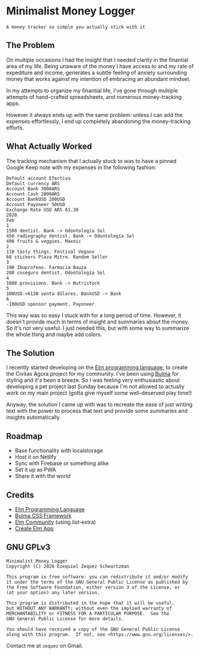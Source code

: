 # Minimalist Money Logger

    A money tracker so simple you actually stick with it


## The Problem

On multiple occasions I had the insight that I needed clarity
in the finantial area of my life. Being unaware of the money
I have access to and my rate of expediture and income, generates
a subtle feeling of anxiety surrounding money that works against
my intention of embracing an abundant mindset.

In my attempts to organize my finantial life, I've gone through
multiple attempts of hand-crafted spreadsheets, and numerous
money-tracking apps.

However it always ends up with the same problem: unless I can
add the expenses effortlessly, I end up completely abandoning
the money-tracking efforts.

## What Actually Worked

The tracking mechanism that I actually stuck to was to have a pinned Google Keep note with my expenses in the following fashion:

```
Default account Efectivo
Default currency ARS
Account Bank 3000ARS
Account Cash 2000ARS
Account BankUSD 200USD
Account Payoneer 50USD
Exchange Rate USD ARS 61.30
2020
Feb
1
1500 dentist. Bank -> Odontología Sol
450 radiography dentist. Bank -> Odontología Sol
400 fruits & veggies. Maxnic
2
110 tasty things. Festival Veganx
60 stickers Plaza Mitre. Random Seller
3
190 Ibuprofeno. Farmacia Bauza
200 coseguro dentist. Odontología Sol
4
1608 provisions. Bank -> Nutristock
5
100USD->6130 venta dólares. BankUSD -> Bank
6
-100USD sponsor payment. Payoneer
```

This way was so easy I stuck with for a long period of time.
However, it doesn't provide much in terms of insight and summaries
about the money. So it's not very useful. I just needed this, but with
some way to summarize the whole thing and maybe add colors.

## The Solution

I recently started developing on the [Elm programming language](https://elm-lang.org/), to create the Civitas Agora project for my community. I've been using [Bulma](http://bulma.io/) for styling and it's been a breeze. So I was feeling very enthusiastic about developing a pet project last Sunday because I'm not allowed to actually work on my main project (gotta give myself some well-deserved play time!)

Anyway, the solution I came up with was to recreate the ease of just writing text
with the power to process that text and provide some summaries and insights
automatically.

## Roadmap

- Base functionality with localstorage
- Host it on Netlify
- Sync with Firebase or something alike
- Set it up as PWA
- Share it with the world

## Credits

- [Elm Programming Language](https://elm-lang.org/)
- [Bulma CSS Framework](https://bulma.io/)
- [Elm Community](https://github.com/elm-community) (using list-extra)
- [Create Elm App](https://github.com/halfzebra/create-elm-app)

## GNU GPLv3

    Minimalist Money Logger
    Copyright (C) 2020 Ezequiel Zequez Schwartzman

    This program is free software: you can redistribute it and/or modify
    it under the terms of the GNU General Public License as published by
    the Free Software Foundation, either version 3 of the License, or
    (at your option) any later version.

    This program is distributed in the hope that it will be useful,
    but WITHOUT ANY WARRANTY; without even the implied warranty of
    MERCHANTABILITY or FITNESS FOR A PARTICULAR PURPOSE.  See the
    GNU General Public License for more details.

    You should have received a copy of the GNU General Public License
    along with this program.  If not, see <https://www.gnu.org/licenses/>.

Contact me at `zequez` on Gmail.
